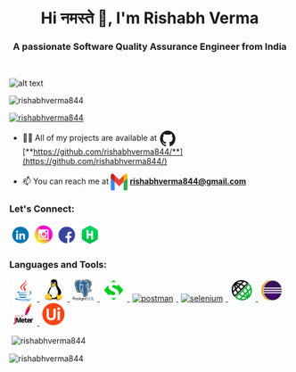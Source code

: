 <h1 align="center">Hi नमस्ते 👋, I'm Rishabh Verma</h1>
<h3 align="center">A passionate Software Quality Assurance Engineer from India</h3>
<br>

![alt text](https://github.com/rishabhverma844/rishabhverma844/blob/main/banner.png) 

<p align="left"> <img src="https://komarev.com/ghpvc/?username=rishabhverma844&label=Profile%20Views&color=3da62d&style=flat" alt="rishabhverma844"/> </p>

<p align="left"> <a href="https://github.com/ryo-ma/github-profile-trophy"><img src="https://github-profile-trophy.vercel.app/?username=rishabhverma844" alt="rishabhverma844" /></a> </p>

- 👨‍💻 All of my projects are available at <img align="center" src="https://github.com/rishabhverma844/rishabhverma844/blob/main/git.png" alt="git" height="30" width="30" /> [**https://github.com/rishabhverma844/**](https://github.com/rishabhverma844/)

- 📫 You can reach me at <img align="center" src="https://github.com/rishabhverma844/rishabhverma844/blob/main/gmail.svg" alt="gmail" height="30" width="30" /> **rishabhverma844@gmail.com**

<h3 align="left">Let's Connect:</h3>
<p align="left">
<a href="https://linkedin.com/in/rishabhverma844" target="blank"><img align="center" src="https://github.com/rishabhverma844/rishabhverma844/blob/main/gif_linkedin.gif" alt="rishabhverma844" height="40" width="40" /></a>
<a href="https://instagram.com/rishabhv844" target="blank"><img align="center" src="https://github.com/rishabhverma844/rishabhverma844/blob/main/g_insta.gif" alt="rishabhv844" height="35" width="35" /></a>
<a href="https://facebook.com/rishabhverma844" target="blank"><img align="center" src="https://github.com/rishabhverma844/rishabhverma844/blob/main/gif_fb.gif" alt="rishabhverma844" height="40" width="40" /></a>
<a href="https://www.hackerrank.com/rishabhverma844" target="blank"><img align="center" src="https://github.com/rishabhverma844/rishabhverma844/blob/main/gif_hacker.gif" alt="rishabhverma844" height="35" width="35" /></a>
</p>

<h3 align="left">Languages and Tools:</h3>
<p align="left"> 
<a href="https://www.java.com" target="_blank"> <img src="https://raw.githubusercontent.com/devicons/devicon/master/icons/java/java-original.svg" alt="java" width="40" height="40" hspace="5"/>
</a> 
<a href="https://www.linux.org/" target="_blank"> <img src="https://raw.githubusercontent.com/devicons/devicon/master/icons/linux/linux-original.svg" alt="linux" width="40" height="40" hspace="5"/>
</a> 
<a href="https://www.postgresql.org" target="_blank"> <img src="https://raw.githubusercontent.com/devicons/devicon/master/icons/postgresql/postgresql-original-wordmark.svg" alt="postgresql" width="40" height="40" hspace="5"/>
</a> 
<a href="https://github.com" target="_blank"> <img src="https://github.com/rishabhverma844/rishabhverma844/blob/main/soapui_icon.png" alt="soapui" width="40" height="40" hspace="5"/>
</a> 
<a href="https://postman.com" target="_blank"> <img src="https://www.vectorlogo.zone/logos/getpostman/getpostman-icon.svg" alt="postman" width="40" height="40" hspace="5"/>
</a> 
<a href="https://www.selenium.dev" target="_blank"> <img src="https://raw.githubusercontent.com/detain/svg-logos/780f25886640cef088af994181646db2f6b1a3f8/svg/selenium-logo.svg" alt="selenium" width="40" height="40" hspace="5"/>
</a> 
<a href="https://github.com" target="_blank"> <img src="https://github.com/rishabhverma844/rishabhverma844/blob/main/rest1.png" alt="restassured" width="40" height="40" hspace="5"/> 
</a> 
<a href="https://github.com" target="_blank"> <img src="https://github.com/rishabhverma844/rishabhverma844/blob/main/eclipse.png" alt="eclipse" width="40" height="40" hspace="5"/>
</a> 
<a href="https://github.com" target="_blank"> <img src="https://github.com/rishabhverma844/rishabhverma844/blob/main/jmeter.png" alt="jmeter" width="40" height="40" hspace="5"/>
</a> 
<a href="https://github.com" target="_blank"> <img src="https://github.com/rishabhverma844/rishabhverma844/blob/main/uipath.png" alt="uipath" width="40" height="40" hspace="5"/> 
</a> 
</p>


<p>&nbsp;<img align="center" src="https://github-readme-stats.vercel.app/api?username=rishabhverma844&show_icons=true&locale=en" alt="rishabhverma844" /></p>

<p><img align="center" src="https://github-readme-streak-stats.herokuapp.com/?user=rishabhverma844&" alt="rishabhverma844" /></p>
